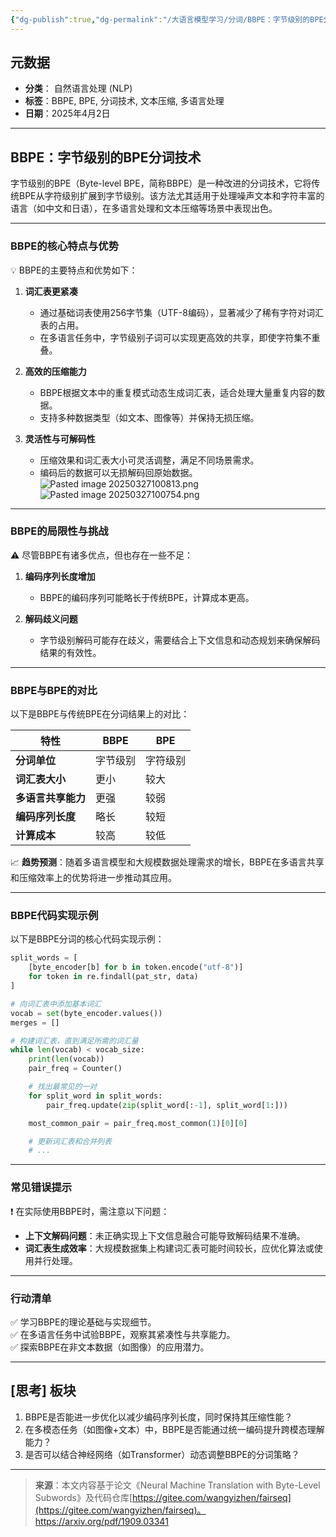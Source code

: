 ```yaml
---
{"dg-publish":true,"dg-permalink":"/大语言模型学习/分词/BBPE：字节级别的BPE分词技术解析与应用","dg-home":false,"dg-description":"这是一个测试","dg-hide":false,"dg-hide-title":false,"dg-show-backlinks":true,"dg-show-local-graph":true,"dg-show-inline-title":true,"dg-pinned":false,"dg-passphrase":"1234","dg-enable-mathjax":false,"dg-enable-mermaid":false,"dg-enable-uml":false,"dg-note-icon":0,"dg-enable-dataview":false,"dg-metatags":[{"name":"在此输入元标签名称","content":"在此输入元标签内容"}],"tags":["NLP"],"permalink":"/大语言模型学习/分词/BBPE：字节级别的BPE分词技术解析与应用/","metatags":[{"name":"在此输入元标签名称","content":"在此输入元标签内容"}],"dgShowBacklinks":true,"dgShowLocalGraph":true,"dgShowInlineTitle":true,"dgPassFrontmatter":true,"noteIcon":0,"created":"2025-03-27T10:05:13.901+08:00","updated":"2025-04-12T12:53:44.831+08:00"}
---
```




## **元数据**
- **分类**： 自然语言处理 (NLP) 
- **标签**：BBPE, BPE, 分词技术, 文本压缩, 多语言处理  
- **日期**：2025年4月2日  

---



## **BBPE：字节级别的BPE分词技术**
字节级别的BPE（Byte-level BPE，简称BBPE）是一种改进的分词技术，它将传统BPE从字符级别扩展到字节级别。该方法尤其适用于处理噪声文本和字符丰富的语言（如中文和日语），在多语言处理和文本压缩等场景中表现出色。

---

### **BBPE的核心特点与优势**
💡 BBPE的主要特点和优势如下：

1. **词汇表更紧凑**  
   - 通过基础词表使用256字节集（UTF-8编码），显著减少了稀有字符对词汇表的占用。
   - 在多语言任务中，字节级别子词可以实现更高效的共享，即使字符集不重叠。

2. **高效的压缩能力**  
   - BBPE根据文本中的重复模式动态生成词汇表，适合处理大量重复内容的数据。
   - 支持多种数据类型（如文本、图像等）并保持无损压缩。

3. **灵活性与可解码性**  
   - 压缩效果和词汇表大小可灵活调整，满足不同场景需求。
   - 编码后的数据可以无损解码回原始数据。
   ![Pasted image 20250327100813.png](/img/user/%E9%99%84%E4%BB%B6/Pasted%20image%2020250327100813.png)
   ![Pasted image 20250327100754.png](/img/user/%E9%99%84%E4%BB%B6/Pasted%20image%2020250327100754.png)

---


### **BBPE的局限性与挑战**
⚠️ 尽管BBPE有诸多优点，但也存在一些不足：

1. **编码序列长度增加**  
   - BBPE的编码序列可能略长于传统BPE，计算成本更高。

2. **解码歧义问题**  
   - 字节级别解码可能存在歧义，需要结合上下文信息和动态规划来确保解码结果的有效性。

---


### **BBPE与BPE的对比**
以下是BBPE与传统BPE在分词结果上的对比：

| 特性          | BBPE | BPE  |
| ----------- | ---- | ---- |
| **分词单位**    | 字节级别 | 字符级别 |
| **词汇表大小**   | 更小   | 较大   |
| **多语言共享能力** | 更强   | 较弱   |
| **编码序列长度**  | 略长   | 较短   |
| **计算成本**    | 较高   | 较低   |

📈 **趋势预测**：随着多语言模型和大规模数据处理需求的增长，BBPE在多语言共享和压缩效率上的优势将进一步推动其应用。

---


### **BBPE代码实现示例**
以下是BBPE分词的核心代码实现示例：

```python
split_words = [
    [byte_encoder[b] for b in token.encode("utf-8")] 
    for token in re.findall(pat_str, data)
]

# 向词汇表中添加基本词汇
vocab = set(byte_encoder.values())
merges = []

# 构建词汇表，直到满足所需的词汇量
while len(vocab) < vocab_size:
    print(len(vocab))
    pair_freq = Counter()

    # 找出最常见的一对
    for split_word in split_words:
        pair_freq.update(zip(split_word[:-1], split_word[1:]))

    most_common_pair = pair_freq.most_common(1)[0][0]

    # 更新词汇表和合并列表
    # ...
```

---


### **常见错误提示**
❗️ 在实际使用BBPE时，需注意以下问题：
- **上下文解码问题**：未正确实现上下文信息融合可能导致解码结果不准确。
- **词汇表生成效率**：大规模数据集上构建词汇表可能时间较长，应优化算法或使用并行处理。

---


### **行动清单**
✅ 学习BBPE的理论基础与实现细节。  
✅ 在多语言任务中试验BBPE，观察其紧凑性与共享能力。  
✅ 探索BBPE在非文本数据（如图像）的应用潜力。  

---



## [思考] 板块
1. BBPE是否能进一步优化以减少编码序列长度，同时保持其压缩性能？  
2. 在多模态任务（如图像+文本）中，BBPE是否能通过统一编码提升跨模态理解能力？  
3. 是否可以结合神经网络（如Transformer）动态调整BBPE的分词策略？

---

> **来源**：本文内容基于论文《Neural Machine Translation with Byte-Level Subwords》及代码仓库[https://gitee.com/wangyizhen/fairseq](https://gitee.com/wangyizhen/fairseq)。
> https://arxiv.org/pdf/1909.03341
